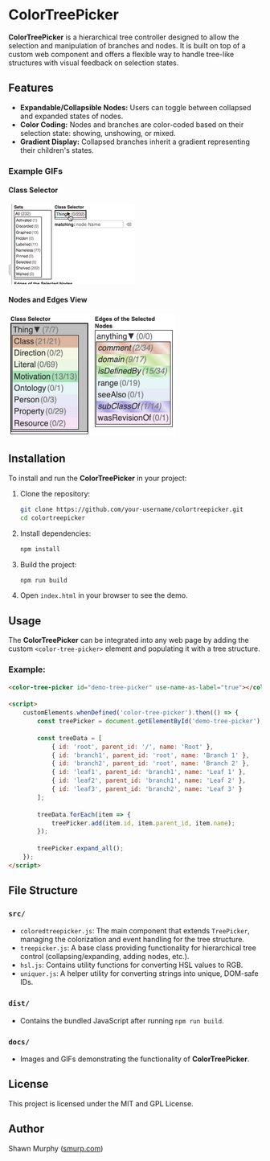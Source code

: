 # ColorTreePicker

**ColorTreePicker** is a hierarchical tree controller designed to allow the selection and manipulation of branches and nodes. It is built on top of a custom web component and offers a flexible way to handle tree-like structures with visual feedback on selection states.

## Features

- **Expandable/Collapsible Nodes:** Users can toggle between collapsed and expanded states of nodes.
- **Color Coding:** Nodes and branches are color-coded based on their selection state: showing, unshowing, or mixed.
- **Gradient Display:** Collapsed branches inherit a gradient representing their children's states.

### Example GIFs

#### Class Selector
![Class Selector Demo](docs/class_selector.gif)

#### Nodes and Edges View
![Nodes and Edges Example](docs/nodes_and_edges.png)

## Installation

To install and run the **ColorTreePicker** in your project:

1. Clone the repository:
   ```bash
   git clone https://github.com/your-username/colortreepicker.git
   cd colortreepicker
   ```

2. Install dependencies:
   ```bash
   npm install
   ```

3. Build the project:
   ```bash
   npm run build
   ```

4. Open `index.html` in your browser to see the demo.

## Usage

The **ColorTreePicker** can be integrated into any web page by adding the custom `<color-tree-picker>` element and populating it with a tree structure.

### Example:

```html
<color-tree-picker id="demo-tree-picker" use-name-as-label="true"></color-tree-picker>

<script>
    customElements.whenDefined('color-tree-picker').then(() => {
        const treePicker = document.getElementById('demo-tree-picker');

        const treeData = [
            { id: 'root', parent_id: '/', name: 'Root' },
            { id: 'branch1', parent_id: 'root', name: 'Branch 1' },
            { id: 'branch2', parent_id: 'root', name: 'Branch 2' },
            { id: 'leaf1', parent_id: 'branch1', name: 'Leaf 1' },
            { id: 'leaf2', parent_id: 'branch1', name: 'Leaf 2' },
            { id: 'leaf3', parent_id: 'branch2', name: 'Leaf 3' }
        ];

        treeData.forEach(item => {
            treePicker.add(item.id, item.parent_id, item.name);
        });

        treePicker.expand_all();
    });
</script>
```

## File Structure

### `src/`

- `coloredtreepicker.js`: The main component that extends `TreePicker`, managing the colorization and event handling for the tree structure.
- `treepicker.js`: A base class providing functionality for hierarchical tree control (collapsing/expanding, adding nodes, etc.).
- `hsl.js`: Contains utility functions for converting HSL values to RGB.
- `uniquer.js`: A helper utility for converting strings into unique, DOM-safe IDs.

### `dist/`

- Contains the bundled JavaScript after running `npm run build`.

### `docs/`

- Images and GIFs demonstrating the functionality of **ColorTreePicker**.

## License

This project is licensed under the MIT and GPL License.

## Author

Shawn Murphy ([smurp.com](http://smurp.com))
